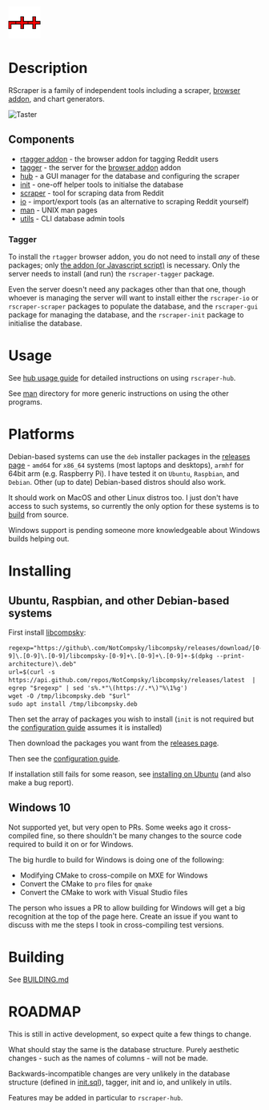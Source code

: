 ![Icon](tagger/browser-addon/icons/64.png)

# Description

RScraper is a family of independent tools including a scraper, [browser addon](tagger), and chart generators.

![Taster](https://user-images.githubusercontent.com/30552567/60394819-d453d280-9b21-11e9-8dd9-323ae460b2bf.png)

## Components

* [rtagger addon](tagger) - the browser addon for tagging Reddit users
* [tagger](tagger) - the server for the [browser addon](tagger) addon
* [hub](hub) - a GUI manager for the database and configuring the scraper
* [init](init) - one-off helper tools to initialse the database
* [scraper](scraper) - tool for scraping data from Reddit
* [io](io) - import/export tools (as an alternative to scraping Reddit yourself)
* [man](man) - UNIX man pages
* [utils](utils) - CLI database admin tools

### Tagger

To install the `rtagger` browser addon, you do not need to install *any* of these packages; only [the addon (or Javascript script)](tagger) is necessary. Only the server needs to install (and run) the `rscraper-tagger` package.

Even the server doesn't need any packages other than that one, though whoever is managing the server will want to install either the `rscraper-io` or `rscraper-scraper` packages to populate the database, and the `rscraper-gui` package for managing the database, and the `rscraper-init` package to initialise the database.

# Usage

See [hub usage guide](guides/hub.md) for detailed instructions on using `rscraper-hub`.

See [man](man) directory for more generic instructions on using the other programs.

# Platforms

Debian-based systems can use the `deb` installer packages in the [releases page](https://github.com/NotCompsky/rscraper/releases) - `amd64` for `x86_64` systems (most laptops and desktops), `armhf` for 64bit arm (e.g. Raspberry Pi). I have tested it on `Ubuntu`, `Raspbian`, and `Debian`. Other (up to date) Debian-based distros should also work.

It should work on MacOS and other Linux distros too. I just don't have access to such systems, so currently the only option for these systems is to [build](BUILDING.md) from source.

Windows support is pending someone more knowledgeable about Windows builds helping out.

# Installing

## Ubuntu, Raspbian, and other Debian-based systems

First install [libcompsky](https://github.com/NotCompsky/libcompsky):

    regexp="https://github\.com/NotCompsky/libcompsky/releases/download/[0-9]\.[0-9]\.[0-9]/libcompsky-[0-9]+\.[0-9]+\.[0-9]+-$(dpkg --print-architecture)\.deb"
    url=$(curl -s https://api.github.com/repos/NotCompsky/libcompsky/releases/latest  |  egrep "$regexp" | sed 's%.*"\(https://.*\)"%\1%g')
    wget -O /tmp/libcompsky.deb "$url"
    sudo apt install /tmp/libcompsky.deb

Then set the array of packages you wish to install (`init` is not required but the [configuration guide](INSTALLING_UBUNTU.md#Configuring) assumes it is installed)

Then download the packages you want from the [releases page](https://github.com/NotCompsky/rscraper/releases).

Then see the [configuration guide](INSTALLING_UBUNTU.md#Configuring).

If installation still fails for some reason, see [installing on Ubuntu](INSTALLING_UBUNTU.md) (and also make a bug report).

## Windows 10

Not supported yet, but very open to PRs. Some weeks ago it cross-compiled fine, so there shouldn't be many changes to the source code required to build it on or for Windows.

The big hurdle to build for Windows is doing one of the following:

* Modifying CMake to cross-compile on MXE for Windows
* Convert the CMake to `pro` files for `qmake`
* Convert the CMake to work with Visual Studio files

The person who issues a PR to allow building for Windows will get a big recognition at the top of the page here. Create an issue if you want to discuss with me the steps I took in cross-compiling test versions.

# Building

See [BUILDING.md](BUILDING.md)

# ROADMAP

This is still in active development, so expect quite a few things to change.

What should stay the same is the database structure. Purely aesthetic changes - such as the names of columns - will not be made.

Backwards-incompatible changes are very unlikely in the database structure (defined in [init.sql](init/src/init.sql)), tagger, init and io, and unlikely in utils.

Features may be added in particular to `rscraper-hub`.
